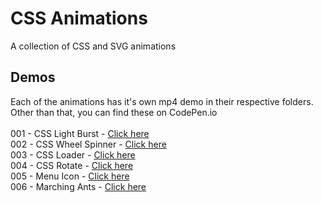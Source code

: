 # CSS Animations
A collection of CSS and SVG animations

## Demos
Each of the animations has it's own mp4 demo in their respective folders. Other than that, you can find these on CodePen.io<br><br>
001 - CSS Light Burst - [Click here](https://codepen.io/mpsinghk/full/JBVQbp/)<br>
002 - CSS Wheel Spinner - [Click here](https://codepen.io/mpsinghk/full/mGyvMg/)<br>
003 - CSS Loader - [Click here](https://codepen.io/mpsinghk/full/WgvKeG/)<br>
004 - CSS Rotate - [Click here](https://codepen.io/mpsinghk/full/bxeJBE/)<br>
005 - Menu Icon - [Click here](https://codepen.io/mpsinghk/full/GXqjrR/)<br>
006 - Marching Ants - [Click here](https://codepen.io/mpsinghk/full/XPeLzR/)<br>
